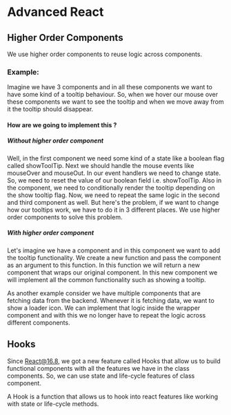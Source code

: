 # Advanced React

## Higher Order Components

We use higher order components to reuse logic across components.

### Example:

Imagine we have 3 components and in all these components we want to have some kind of a tooltip behaviour. So, when we hover our mouse over these components we want to see the tooltip and when we move away from it the tooltip should disappear.

#### How are we going to implement this ?

##### Without higher order component

Well, in the first component we need some kind of a state like a boolean flag called showToolTip. Next we should handle the mouse events like mouseOver and mouseOut. In our event handlers we need to change state. So, we need to reset the value of our boolean field i.e. showToolTip. Also in the component, we need to conditionally render the tooltip depending on the show tooltip flag. Now, we need to repeat the same logic in the second and third component as well. But here's the problem, if we want to change how our tooltips work, we have to do it in 3 different places. We use higher order components to solve this problem.

##### With higher order component

Let's imagine we have a component and in this component we want to add the tooltip functionality. We create a new function and pass the component as an argument to this function. In this function we will return a new component that wraps our original component. In this new component we will implement all the common functionality such as showing a tooltip.

As another example consider we have multiple components that are fetching data from the backend. Whenever it is fetching data, we want to show a loader icon. We can implement that logic inside the wrapper component and with this we no longer have to repeat the logic across different components.

## Hooks

Since React@16.8, we got a new feature called Hooks that allow us to build functional components with all the features we have in the class components. So, we can use state and life-cycle features of class component.

A Hook is a function that allows us to hook into react features like working with state or life-cycle methods.
